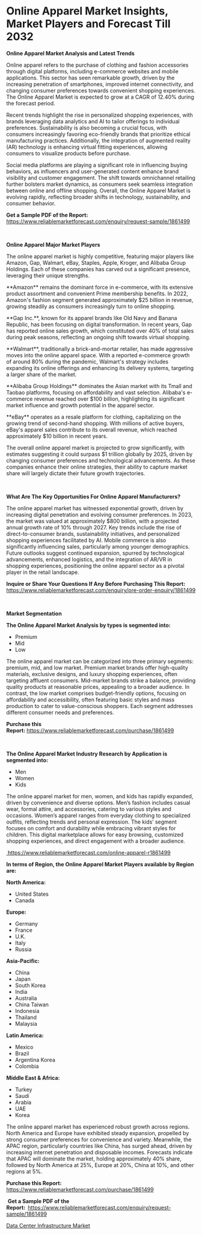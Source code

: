 <p><h1>Online Apparel Market Insights, Market Players and Forecast Till 2032</h1></p><p><strong>Online Apparel Market Analysis and Latest Trends</strong></p>
<p><p>Online apparel refers to the purchase of clothing and fashion accessories through digital platforms, including e-commerce websites and mobile applications. This sector has seen remarkable growth, driven by the increasing penetration of smartphones, improved internet connectivity, and changing consumer preferences towards convenient shopping experiences. The Online Apparel Market is expected to grow at a CAGR of 12.40% during the forecast period. </p><p>Recent trends highlight the rise in personalized shopping experiences, with brands leveraging data analytics and AI to tailor offerings to individual preferences. Sustainability is also becoming a crucial focus, with consumers increasingly favoring eco-friendly brands that prioritize ethical manufacturing practices. Additionally, the integration of augmented reality (AR) technology is enhancing virtual fitting experiences, allowing consumers to visualize products before purchase. </p><p>Social media platforms are playing a significant role in influencing buying behaviors, as influencers and user-generated content enhance brand visibility and customer engagement. The shift towards omnichannel retailing further bolsters market dynamics, as consumers seek seamless integration between online and offline shopping. Overall, the Online Apparel Market is evolving rapidly, reflecting broader shifts in technology, sustainability, and consumer behavior.</p></p>
<p><strong>Get a Sample PDF of the Report:&nbsp;</strong> <a href="https://www.reliablemarketforecast.com/enquiry/request-sample/1861499?utm_campaign=2449&utm_medium=2&utm_source=Github&utm_content=ia&utm_term=09032025&utm_id=online-apparel">https://www.reliablemarketforecast.com/enquiry/request-sample/1861499</a></p>
<p>&nbsp;</p>
<p><strong>Online Apparel Major Market Players</strong></p>
<p><p>The online apparel market is highly competitive, featuring major players like Amazon, Gap, Walmart, eBay, Staples, Apple, Kroger, and Alibaba Group Holdings. Each of these companies has carved out a significant presence, leveraging their unique strengths.</p><p>**Amazon** remains the dominant force in e-commerce, with its extensive product assortment and convenient Prime membership benefits. In 2022, Amazon's fashion segment generated approximately $25 billion in revenue, growing steadily as consumers increasingly turn to online shopping.</p><p>**Gap Inc.**, known for its apparel brands like Old Navy and Banana Republic, has been focusing on digital transformation. In recent years, Gap has reported online sales growth, which constituted over 40% of total sales during peak seasons, reflecting an ongoing shift towards virtual shopping.</p><p>**Walmart**, traditionally a brick-and-mortar retailer, has made aggressive moves into the online apparel space. With a reported e-commerce growth of around 80% during the pandemic, Walmart's strategy includes expanding its online offerings and enhancing its delivery systems, targeting a larger share of the market.</p><p>**Alibaba Group Holdings** dominates the Asian market with its Tmall and Taobao platforms, focusing on affordability and vast selection. Alibaba's e-commerce revenue reached over $100 billion, highlighting its significant market influence and growth potential in the apparel sector.</p><p>**eBay** operates as a resale platform for clothing, capitalizing on the growing trend of second-hand shopping. With millions of active buyers, eBay's apparel sales contribute to its overall revenue, which reached approximately $10 billion in recent years.</p><p>The overall online apparel market is projected to grow significantly, with estimates suggesting it could surpass $1 trillion globally by 2025, driven by changing consumer preferences and technological advancements. As these companies enhance their online strategies, their ability to capture market share will largely dictate their future growth trajectories.</p></p>
<p>&nbsp;</p>
<p><strong>What Are The Key Opportunities For Online Apparel Manufacturers?</strong></p>
<p><p>The online apparel market has witnessed exponential growth, driven by increasing digital penetration and evolving consumer preferences. In 2023, the market was valued at approximately $800 billion, with a projected annual growth rate of 10% through 2027. Key trends include the rise of direct-to-consumer brands, sustainability initiatives, and personalized shopping experiences facilitated by AI. Mobile commerce is also significantly influencing sales, particularly among younger demographics. Future outlooks suggest continued expansion, spurred by technological advancements, enhanced logistics, and the integration of AR/VR in shopping experiences, positioning the online apparel sector as a pivotal player in the retail landscape.</p></p>
<p><strong>Inquire or Share Your Questions If Any Before Purchasing This Report:</strong> <a href="https://www.reliablemarketforecast.com/enquiry/pre-order-enquiry/1861499?utm_campaign=2449&utm_medium=2&utm_source=Github&utm_content=ia&utm_term=09032025&utm_id=online-apparel">https://www.reliablemarketforecast.com/enquiry/pre-order-enquiry/1861499</a></p>
<p>&nbsp;</p>
<p><strong>Market Segmentation</strong></p>
<p><strong>The Online Apparel Market Analysis by types is segmented into:</strong></p>
<p><ul><li>Premium</li><li>Mid</li><li>Low</li></ul></p>
<p><p>The online apparel market can be categorized into three primary segments: premium, mid, and low market. Premium market brands offer high-quality materials, exclusive designs, and luxury shopping experiences, often targeting affluent consumers. Mid-market brands strike a balance, providing quality products at reasonable prices, appealing to a broader audience. In contrast, the low market comprises budget-friendly options, focusing on affordability and accessibility, often featuring basic styles and mass production to cater to value-conscious shoppers. Each segment addresses different consumer needs and preferences.</p></p>
<p><strong>Purchase this Report:&nbsp;</strong><a href="https://www.reliablemarketforecast.com/purchase/1861499?utm_campaign=2449&utm_medium=2&utm_source=Github&utm_content=ia&utm_term=09032025&utm_id=online-apparel">https://www.reliablemarketforecast.com/purchase/1861499</a></p>
<p>&nbsp;</p>
<p><strong>The Online Apparel Market Industry Research by Application is segmented into:</strong></p>
<p><ul><li>Men</li><li>Women</li><li>Kids</li></ul></p>
<p><p>The online apparel market for men, women, and kids has rapidly expanded, driven by convenience and diverse options. Men’s fashion includes casual wear, formal attire, and accessories, catering to various styles and occasions. Women’s apparel ranges from everyday clothing to specialized outfits, reflecting trends and personal expression. The kids’ segment focuses on comfort and durability while embracing vibrant styles for children. This digital marketplace allows for easy browsing, customized shopping experiences, and direct engagement with a broader audience.</p></p>
<p><a href="https://www.reliablemarketforecast.com/online-apparel-r1861499?utm_campaign=2449&utm_medium=2&utm_source=Github&utm_content=ia&utm_term=09032025&utm_id=online-apparel">&nbsp;https://www.reliablemarketforecast.com/online-apparel-r1861499</a></p>
<p><strong>In terms of Region, the Online Apparel Market Players available by Region are:</strong></p>
<p>
    <p> <strong> North America: </strong>
        <ul>
            <li>United States</li>
            <li>Canada</li>
        </ul>
        </p> 
    <p> <strong> Europe: </strong>
        <ul>
            <li>Germany</li>
            <li>France</li>
            <li>U.K.</li>
            <li>Italy</li>
            <li>Russia</li>
        </ul>
        </p> 
    <p> <strong> Asia-Pacific: </strong>
        <ul>
            <li>China</li>
            <li>Japan</li>
            <li>South Korea</li>
            <li>India</li>
            <li>Australia</li>
            <li>China Taiwan</li>
            <li>Indonesia</li>
            <li>Thailand</li>
            <li>Malaysia</li>
        </ul>
        </p> 
    <p> <strong> Latin America: </strong>
        <ul>
            <li>Mexico</li>
            <li>Brazil</li>
            <li>Argentina Korea</li>
            <li>Colombia</li>
        </ul>
        </p> 
    <p> <strong> Middle East & Africa: </strong>
        <ul>
            <li>Turkey</li>
            <li>Saudi</li>
            <li>Arabia</li>
            <li>UAE</li>
            <li>Korea</li>
        </ul>
    </p>
    </p>
<p><p>The online apparel market has experienced robust growth across regions. North America and Europe have exhibited steady expansion, propelled by strong consumer preferences for convenience and variety. Meanwhile, the APAC region, particularly countries like China, has surged ahead, driven by increasing internet penetration and disposable incomes. Forecasts indicate that APAC will dominate the market, holding approximately 40% share, followed by North America at 25%, Europe at 20%, China at 10%, and other regions at 5%.</p></p>
<p><strong>Purchase this Report: </strong><a href="https://www.reliablemarketforecast.com/purchase/1861499?utm_campaign=2449&utm_medium=2&utm_source=Github&utm_content=ia&utm_term=09032025&utm_id=online-apparel">https://www.reliablemarketforecast.com/purchase/1861499</a></p>
<p>&nbsp;<strong>Get a Sample PDF of the Report:&nbsp;&nbsp;</strong><a href="https://www.reliablemarketforecast.com/enquiry/request-sample/1861499?utm_campaign=2449&utm_medium=2&utm_source=Github&utm_content=ia&utm_term=09032025&utm_id=online-apparel">https://www.reliablemarketforecast.com/enquiry/request-sample/1861499</a></p>
<p><strong></strong></p>
<p><p><a href="https://github.com/shirleenfraker87/Market-Research-Report-List-1/blob/main/data-center-infrastructure-market.md?utm_campaign=2449&utm_medium=2&utm_source=Github&utm_content=ia&utm_term=09032025&utm_id=online-apparel">Data Center Infrastructure Market</a></p></p>